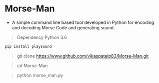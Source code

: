 # Morse-Man
-  A simple command line based tool developed in Python for encoding and decoding Morse Code and generating sound.
> Dependency Python 3.6
```python 3
pip install playsound
```

> git clone <https://www.github.com/vikaspatelp83/Morse-Man.git>

> cd Morse-Man 

> python morse_man.py
